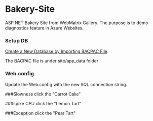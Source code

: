 # Bakery-Site
ASP.NET Bakery Site from WebMatrix Gallery. The purpose is to demo diagnostics feature in Azure Websites.

### Setup DB
[Create a New Database by Importing BACPAC File](http://msdn.microsoft.com/en-us/library/azure/hh335292.aspx).

The BACPAC file is under site/app_data folder
### Web.config
Update the Web.config with the new SQL connection string.

###Slowness
click the "Carrot Cake"

###spike CPU
click the "Lemon Tart"

###Exception
click the "Pear Tart"
